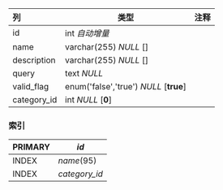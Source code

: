 | 列          | 类型                                   | 注释 |
| :---------- | -------------------------------------- | ---- |
| id          | int *自动增量*                         |      |
| name        | varchar(255) *NULL* []                 |      |
| description | varchar(255) *NULL* []                 |      |
| query       | text *NULL*                            |      |
| valid_flag  | enum('false','true') *NULL* [**true**] |      |
| category_id | int *NULL* [**0**]                     |      |

### 索引

| PRIMARY | *id*          |
| :------ | ------------- |
| INDEX   | *name*(95)    |
| INDEX   | *category_id* |